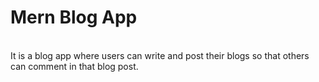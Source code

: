 # Mern Blog App
<br>
It is a blog app where users can write and post their blogs so that others can comment in that blog post.
